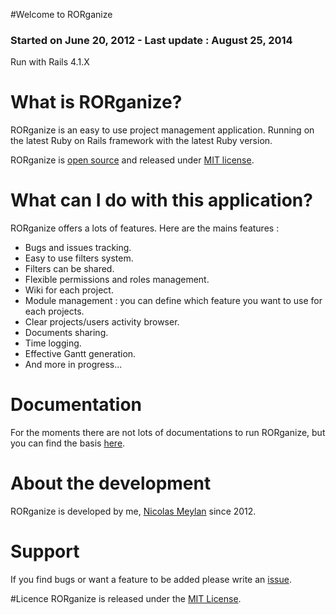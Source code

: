 #Welcome to RORganize
### Started on June 20, 2012 - Last update : August 25, 2014

Run with Rails 4.1.X

# What is RORganize?

RORganize is an easy to use project management application. Running on the latest Ruby on Rails framework with the latest Ruby version.

RORganize is [open source](https://github.com/nmeylan/RORganize) and released under [MIT license](http://choosealicense.com/licenses/mit/).

# What can I do with this application?

RORganize offers a lots of features. Here are the mains features : 

*   Bugs and issues tracking.
*   Easy to use filters system.
*   Filters can be shared.
*   Flexible permissions and roles management.
*   Wiki for each project.
*   Module management : you can define which feature you want to use for each projects.
*   Clear projects/users activity browser.
*   Documents sharing.
*   Time logging.
*   Effective Gantt generation.
*   And more in progress...

# Documentation

For the moments there are not lots of documentations to run RORganize, but you can find the basis [here](https://github.com/nmeylan/RORganize/wiki).

# About the development

RORganize is developed by me, [Nicolas Meylan](https://github.com/nmeylan) since 2012. 

# Support

If you find bugs or want a feature to be added please write an [issue](https://github.com/nmeylan/RORganize/issues/new). 

#Licence
RORganize is released under the [MIT License](http://www.opensource.org/licenses/MIT).
